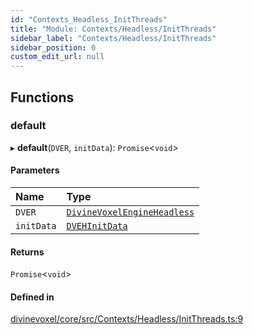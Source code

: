 ```yaml
---
id: "Contexts_Headless_InitThreads"
title: "Module: Contexts/Headless/InitThreads"
sidebar_label: "Contexts/Headless/InitThreads"
sidebar_position: 0
custom_edit_url: null
---
```


## Functions

### default

▸ **default**(`DVER`, `initData`): `Promise`\<`void`\>

#### Parameters

| Name | Type |
| :------ | :------ |
| `DVER` | [`DivineVoxelEngineHeadless`](../classes/Contexts_Headless_DivineVoxelEngineHeadless.DivineVoxelEngineHeadless.md) |
| `initData` | [`DVEHInitData`](../interfaces/Contexts_Headless_DivineVoxelEngineHeadless.DVEHInitData.md) |

#### Returns

`Promise`\<`void`\>

#### Defined in

[divinevoxel/core/src/Contexts/Headless/InitThreads.ts:9](https://github.com/lucasdamianjohnson/DivineVoxelEngine/blob/596fa7391478620ed460dfb4856ff0a763b91c49/divinevoxel/core/src/Contexts/Headless/InitThreads.ts#L9)
